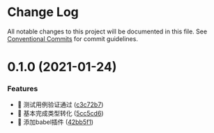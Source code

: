 # Change Log

All notable changes to this project will be documented in this file.
See [Conventional Commits](https://conventionalcommits.org) for commit guidelines.

# 0.1.0 (2021-01-24)


### Features

* 🎸 测试用例验证通过 ([c3c72b7](https://github.com/unity-template/onex-utils-packages/commit/c3c72b7064bddc6436f1543109e4601b592dea38))
* 🎸 基本完成类型转化 ([5cc5cd6](https://github.com/unity-template/onex-utils-packages/commit/5cc5cd6ca65b530795f83ef51e31282ad18381cc))
* 🎸 添加babel插件 ([42bb5f1](https://github.com/unity-template/onex-utils-packages/commit/42bb5f1593ef0300b40d196099fb2ac9d831d251))
